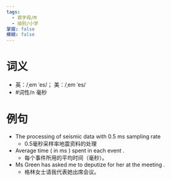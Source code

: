 ```yaml
---
tags:
  - 首字母/M
  - 级别/小学
掌握: false
模糊: false
---
```

# 词义
- 英：/ˌem ˈes/； 美：/ˌem ˈes/
- #词性/n  毫秒
# 例句
- The processing of seismic data with 0.5 ms sampling rate
	- 0.5毫秒采样率地震资料的处理
- Average time ( in ms ) spent in each event .
	- 每个事件所用的平均时间（毫秒）。
- Ms Green has asked me to deputize for her at the meeting .
	- 格林女士请我代表她出席会议。
